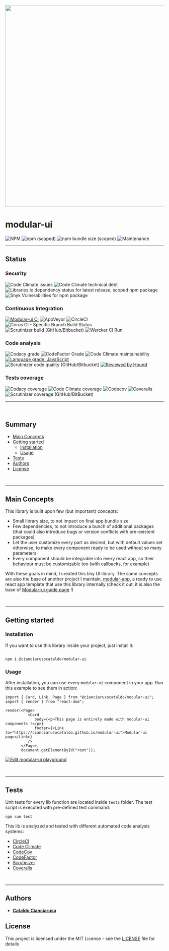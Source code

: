 <div align="center">
<img width="640px" width="380px" alt="" src="https://user-images.githubusercontent.com/47371276/148471124-9955a41b-693e-4c6c-b6da-bf3590f5eec5.png" />
</div>

# modular-ui

![NPM](https://img.shields.io/npm/l/@cianciarusocataldo/modular-ui?label=License&style=for-the-badge&logo=data:image/png;base64,iVBORw0KGgoAAAANSUhEUgAAAB4AAAAeCAMAAAAM7l6QAAAAAXNSR0IArs4c6QAAAEtQTFRFAAAAbdrhbtrhlOPoqejsvby8wL+/33pu6ebm6enp6ufm6urq6+vr7u7u8fHx8vLy8/Pz9PT0+aaY+5uL+6yf+/v7/o97/4x4/456XOpx3wAAAAF0Uk5TAEDm2GYAAAClSURBVCjPxdHZEsIgDAXQxA3jUkXF+P9fKkmgRUOnj70PDNND0iEArBjKOce5KNMCZ2fmWX6y5dXlI7Oe8g1AvzIlCbk/GGfd4k49xr1E1tvEiAk3iTrVJ35EtFzfveafi1Zj01xy/22O3ebCpEy1+hCbanW5l784lHmwrTMzL0N1j1OYQuAQ6tvZYFouxf/ljmmBqw95CxOTZxi5TWXos/kAK+cLKQEkGY0V3h4AAAAASUVORK5CYII=) 
![npm (scoped)](https://img.shields.io/npm/v/@cianciarusocataldo/modular-ui?color=orange%20&label=Latest%20version&style=for-the-badge&logo=npm) 
![npm bundle size (scoped)](https://img.shields.io/bundlephobia/min/@cianciarusocataldo/modular-ui?label=Package%20size&style=for-the-badge&logo=npm)
![Maintenance](https://img.shields.io/maintenance/yes/2025?label=Maintained&style=for-the-badge)


* * *

## Status

### Security
![Code Climate issues](https://img.shields.io/codeclimate/issues/CianciarusoCataldo/modular-ui?label=Code%20Climate%20issues)
![Code Climate technical debt](https://img.shields.io/codeclimate/tech-debt/CianciarusoCataldo/modular-ui?label=Code%20Climate%20tech%20debt)
![Libraries.io dependency status for latest release, scoped npm package](https://img.shields.io/librariesio/release/npm/@cianciarusocataldo/modular-ui?label=Libraries.io%20dependency%20status&logo=librariesdotio)
![Snyk Vulnerabilities for npm package](https://img.shields.io/snyk/vulnerabilities/npm/@cianciarusocataldo/modular-ui?label=Snyk%20Vulnerabilities&logo=snyk)

### Continuous Integration

[![Modular-ui CI](https://github.com/CianciarusoCataldo/modular-ui/actions/workflows/modular-ui.yml/badge.svg)](https://github.com/CianciarusoCataldo/modular-ui/actions/workflows/modular-ui.yml) 
![AppVeyor](https://img.shields.io/appveyor/build/CianciarusoCataldo/modular-ui?label=AppVeyor%20build&logo=appveyor)
![CircleCI](https://img.shields.io/circleci/build/github/CianciarusoCataldo/modular-ui?label=CircleCI&logo=circleci) 
![Cirrus CI - Specific Branch Build Status](https://img.shields.io/cirrus/github/CianciarusoCataldo/modular-ui/main?label=Cirrus%20CI&logo=cirrusci) 
![Scrutinizer build (GitHub/Bitbucket)](https://img.shields.io/scrutinizer/build/g/CianciarusoCataldo/modular-ui?label=Scrutinizer%20build&logo=scrutinizer)
![Wercker CI Run](https://img.shields.io/wercker/ci/6202992970a92108002506c3?label=Wercker%20CI&logo=oracle) 

### Code analysis

![Codacy grade](https://img.shields.io/codacy/grade/7d09cb70f1844653a8b5978a3d8f164e?label=Codacy%20code%20grade&logo=codacy)
![CodeFactor Grade](https://img.shields.io/codefactor/grade/github/cianciarusocataldo/modular-ui?label=CodeFactor%20code%20quality&logo=codefactor)
![Code Climate maintainability](https://img.shields.io/codeclimate/maintainability/CianciarusoCataldo/modular-ui?label=Code%20Climate%20maintainability&logo=codeclimate)
[![Language grade: JavaScript](https://img.shields.io/lgtm/grade/javascript/g/CianciarusoCataldo/modular-ui.svg?logo=lgtm&logoWidth=18&label=LGTM%20code%20quality)](https://lgtm.com/projects/g/CianciarusoCataldo/modular-ui/context:javascript) 
![Scrutinizer code quality (GitHub/Bitbucket)](https://img.shields.io/scrutinizer/quality/g/CianciarusoCataldo/modular-ui?label=Scrutinizer%20code%20quality&logo=scrutinizer)
[![Reviewed by Hound](https://img.shields.io/badge/Reviewed_by-Hound-8E64B0.svg)](https://houndci.com)

### Tests coverage

![Codacy coverage](https://img.shields.io/codacy/coverage/7d09cb70f1844653a8b5978a3d8f164e?label=Codacy%20coverage&logo=codacy)
![Code Climate coverage](https://img.shields.io/codeclimate/coverage/CianciarusoCataldo/modular-ui?label=Code%20Climate%20coverage&logo=codeclimate)
![Codecov](https://img.shields.io/codecov/c/github/CianciarusoCataldo/modular-ui?label=CodeCov%20coverage&logo=codecov)
![Coveralls](https://img.shields.io/coveralls/github/CianciarusoCataldo/modular-ui?label=Coveralls%20coverage&&logo=coveralls) 
![Scrutinizer coverage (GitHub/BitBucket)](https://img.shields.io/scrutinizer/coverage/g/CianciarusoCataldo/modular-ui/main?label=Scrutinizer%20coverage)

* * *

<br>

## Summary

-   [Main Concepts](#main-concepts)
-   [Getting started](#getting-started)
    -   [Installation](#installation)
    -   [Usage](#usage)
-   [Tests](#tests)
-   [Authors](#authors)
-   [License](#license)

<br>

* * *

## Main Concepts

This library is built upon few (but important) concepts:

-   Small library size, to not impact on final app bundle size
-   Few dependencies, to not introduce a bunch of additional packages (that could also introduce bugs or version conflicts with pre-existent packages)
-   Let the user customize every part as desired, but with default values set otherwise, to make every component ready to be used without so many parameters
-   Every component should be integrable into every react app, so their behaviour must be customizable too (with callbacks, for example)

With these goals in mind, I created this tiny UI library. The same concepts are also the base of another project I maintain, [modular-app](https://github.com/CianciarusoCataldo/modular-app), a ready to use react app template that use this library internally (check it out, it is also the base of [Modular-ui guide page](https://cianciarusocataldo.github.io/modular-ui/) !)

<br>

* * *

## Getting started

### Installation

If you want to use this library inside your project, just install it:

```

npm i @cianciarusocataldo/modular-ui

```

### Usage

After installation, you can use every `modular-ui` component in your app. Run this example to see them in action:

```
import { Card, Link, Page } from "@cianciarusocataldo/modular-ui";
import { render } from "react-dom";

render(<Page>
          <Card
             body={<p>This page is entirely made with modular-ui components !</p>}
             footer={<Link to="https://cianciarusocataldo.github.io/modular-ui">Modular-ui page</Link>}
          />
       </Page>,     
       document.getElementById("root"));

```

[![Edit modular-ui playground](https://codesandbox.io/static/img/play-codesandbox.svg)](https://codesandbox.io/s/modular-ui-playground-gfpbb?fontsize=14&hidenavigation=1&theme=dark&view=preview)

<br>

* * *

## Tests

Unit tests for every lib function are located inside `tests` folder. The test script is executed with pre-defined test command:

    npm run test

This lib is analyzed and tested with different automated code analysis systems:

-   [CircleCI](https://app.circleci.com/pipelines/github/CianciarusoCataldo/modular-ui)
-   [Code Climate](https://codeclimate.com/github/CianciarusoCataldo/modular-ui)
-   [CodeCov](https://app.codecov.io/gh/CianciarusoCataldo/modular-ui)
-   [CodeFactor](https://www.codefactor.io/repository/github/cianciarusocataldo/modular-ui)
-   [Scrutinizer](https://scrutinizer-ci.com/g/CianciarusoCataldo/modular-ui/)
-   [Coveralls](https://coveralls.io/github/CianciarusoCataldo/modular-ui)

<br>

* * *

## Authors

-   [**Cataldo Cianciaruso**](https://github.com/CianciarusoCataldo)

## License

This project is licensed under the MIT License - see the [LICENSE](LICENSE) file for details
